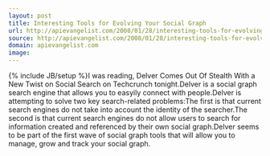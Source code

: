 ```yaml
---
layout: post
title: Interesting Tools for Evolving Your Social Graph
url: http://apievangelist.com/2008/01/28/interesting-tools-for-evolving-your-social-graph/
source: http://apievangelist.com/2008/01/28/interesting-tools-for-evolving-your-social-graph/
domain: apievangelist.com
image: 
---
```

{% include JB/setup %}I was reading, Delver Comes Out Of Stealth With a New Twist on Social Search on Techcrunch tonight.Delver is a social graph search engine that allows you to easyily connect with people.Delver is attempting to solve two key search-related problems:The first is that current search engines do not take into account the identity of the searcher.The second is that current search engines do not allow users to search for information created and referenced by their own social graph.Delver seems to be part of the first wave of social graph tools that will allow you to manage, grow and track your social graph.